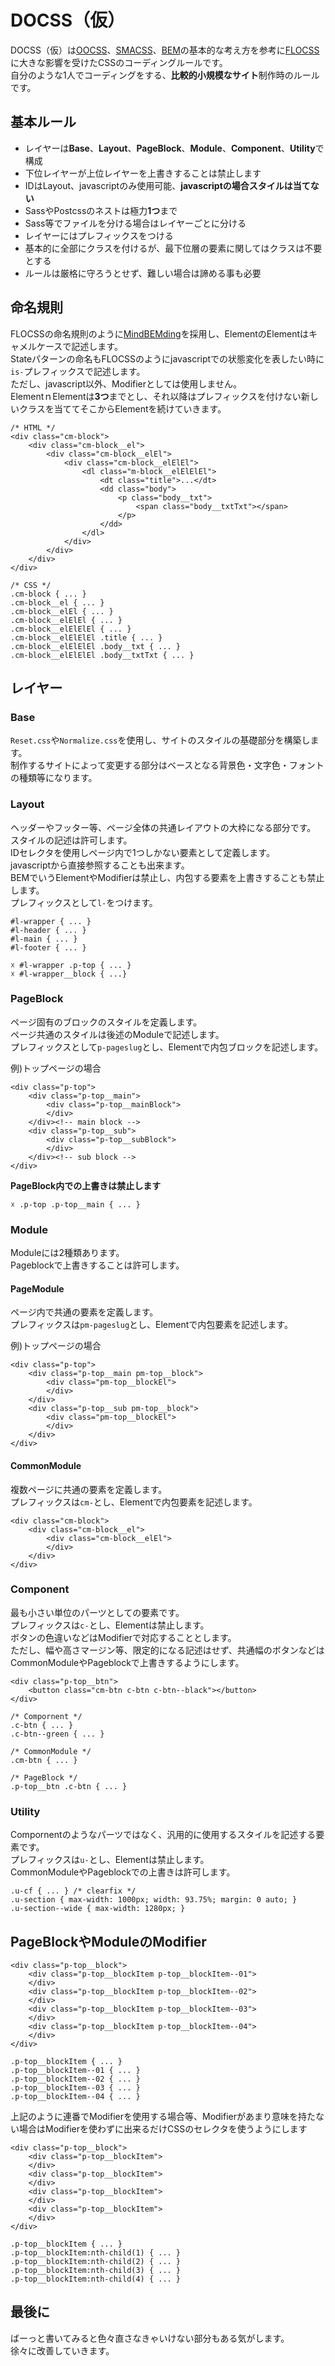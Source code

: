 # DOCSS（仮）
DOCSS（仮）は[OOCSS](https://github.com/stubbornella/oocss/wiki)、[SMACSS](https://smacss.com/ja)、[BEM](http://bem.info/)の基本的な考え方を参考に[FLOCSS](https://github.com/hiloki/flocss)に大きな影響を受けたCSSのコーディングルールです。  
自分のような1人でコーディングをする、**比較的小規模なサイト**制作時のルールです。

## 基本ルール
* レイヤーは**Base**、**Layout**、**PageBlock**、**Module**、**Component**、**Utility**で構成
* 下位レイヤーが上位レイヤーを上書きすることは禁止します
* IDはLayout、javascriptのみ使用可能、**javascriptの場合スタイルは当てない**
* SassやPostcssのネストは極力**1つ**まで
* Sass等でファイルを分ける場合はレイヤーごとに分ける
* レイヤーにはプレフィックスをつける
* 基本的に全部にクラスを付けるが、最下位層の要素に関してはクラスは不要とする
* ルールは厳格に守ろうとせず、難しい場合は諦める事も必要

## 命名規則
FLOCSSの命名規則のように[MindBEMding](https://csswizardry.com/2013/01/mindbemding-getting-your-head-round-bem-syntax/)を採用し、ElementのElementはキャメルケースで記述します。  
Stateパターンの命名もFLOCSSのようにjavascriptでの状態変化を表したい時に`is-`プレフィックスで記述します。  
ただし、javascript以外、Modifierとしては使用しません。  
ElementｎElementは**3つ**までとし、それ以降はプレフィックスを付けない新しいクラスを当ててそこからElementを続けていきます。  

    /* HTML */
    <div class="cm-block">
        <div class="cm-block__el">
            <div class="cm-block__elEl">
                <div class="cm-block__elElEl">
                    <dl class="m-block__elElElEl">
                        <dt class="title">...</dt>
                        <dd class="body">
                            <p class="body__txt">
                                <span class="body__txtTxt"></span>
                            </p>
                        </dd>
                    </dl>
                </div>
            </div>
        </div>
    </div>

    /* CSS */
    .cm-block { ... }
    .cm-block__el { ... }
    .cm-block__elEl { ... }
    .cm-block__elElEl { ... }
    .cm-block__elElElEl { ... }
    .cm-block__elElElEl .title { ... }
    .cm-block__elElElEl .body__txt { ... }
    .cm-block__elElElEl .body__txtTxt { ... }

## レイヤー
### Base
`Reset.css`や`Normalize.css`を使用し、サイトのスタイルの基礎部分を構築します。  
制作するサイトによって変更する部分はベースとなる背景色・文字色・フォントの種類等になります。

### Layout
ヘッダーやフッター等、ページ全体の共通レイアウトの大枠になる部分です。  
スタイルの記述は許可します。  
IDセレクタを使用しページ内で1つしかない要素として定義します。  
javascriptから直接参照することも出来ます。  
BEMでいうElementやModifierは禁止し、内包する要素を上書きすることも禁止します。  
プレフィックスとして`l-`をつけます。

    #l-wrapper { ... }
    #l-header { ... }
    #l-main { ... }
    #l-footer { ... }

    ☓ #l-wrapper .p-top { ... }
    ☓ #l-wrapper__block { ...}


### PageBlock
ページ固有のブロックのスタイルを定義します。  
ページ共通のスタイルは後述のModuleで記述します。  
プレフィックスとして`p-pageslug`とし、Elementで内包ブロックを記述します。

例)トップページの場合  

    <div class="p-top">
        <div class="p-top__main">
            <div class="p-top__mainBlock">
            </div>
        </div><!-- main block -->
        <div class="p-top__sub">
            <div class="p-top__subBlock">
            </div>
        </div><!-- sub block -->
    </div>

**PageBlock内での上書きは禁止します**  

    ☓ .p-top .p-top__main { ... }

### Module
Moduleには2種類あります。  
Pageblockで上書きすることは許可します。

#### PageModule
ページ内で共通の要素を定義します。  
プレフィックスは`pm-pageslug`とし、Elementで内包要素を記述します。

例)トップページの場合

    <div class="p-top">
        <div class="p-top__main pm-top__block">
            <div class="pm-top__blockEl">
            </div>
        </div>
        <div class="p-top__sub pm-top__block">
            <div class="pm-top__blockEl">
            </div>
        </div>
    </div>

#### CommonModule
複数ページに共通の要素を定義します。  
プレフィックスは`cm-`とし、Elementで内包要素を記述します。

    <div class="cm-block">
        <div class="cm-block__el">
            <div class="cm-block__elEl">
            </div>
        </div>
    </div>

### Component
最も小さい単位のパーツとしての要素です。  
プレフィックスは`c-`とし、Elementは禁止します。  
ボタンの色違いなどはModifierで対応することとします。  
ただし、幅や高さマージン等、限定的になる記述はせず、共通幅のボタンなどはCommonModuleやPageblockで上書きするようにします。

    <div class="p-top__btn">
        <button class="cm-btn c-btn c-btn--black"></button>
    </div>

    /* Compornent */
    .c-btn { ... }
    .c-btn--green { ... }

    /* CommonModule */
    .cm-btn { ... }

    /* PageBlock */
    .p-top__btn .c-btn { ... }

### Utility
Compornentのようなパーツではなく、汎用的に使用するスタイルを記述する要素です。  
プレフィックスは`u-`とし、Elementは禁止します。  
CommonModuleやPageblockでの上書きは許可します。

    .u-cf { ... } /* clearfix */
    .u-section { max-width: 1000px; width: 93.75%; margin: 0 auto; }
    .u-section--wide { max-width: 1280px; }


## PageBlockやModuleのModifier

    <div class="p-top__block">
        <div class="p-top__blockItem p-top__blockItem--01">
        </div>
        <div class="p-top__blockItem p-top__blockItem--02">
        </div>
        <div class="p-top__blockItem p-top__blockItem--03">
        </div>
        <div class="p-top__blockItem p-top__blockItem--04">
        </div>
    </div>

    .p-top__blockItem { ... }
    .p-top__blockItem--01 { ... }
    .p-top__blockItem--02 { ... }
    .p-top__blockItem--03 { ... }
    .p-top__blockItem--04 { ... }

上記のように連番でModifierを使用する場合等、Modifierがあまり意味を持たない場合はModifierを使わずに出来るだけCSSのセレクタを使うようにします

    <div class="p-top__block">
        <div class="p-top__blockItem">
        </div>
        <div class="p-top__blockItem">
        </div>
        <div class="p-top__blockItem">
        </div>
        <div class="p-top__blockItem">
        </div>
    </div>

    .p-top__blockItem { ... }
    .p-top__blockItem:nth-child(1) { ... }
    .p-top__blockItem:nth-child(2) { ... }
    .p-top__blockItem:nth-child(3) { ... }
    .p-top__blockItem:nth-child(4) { ... }


## 最後に
ばーっと書いてみると色々直さなきゃいけない部分もある気がします。  
徐々に改善していきます。